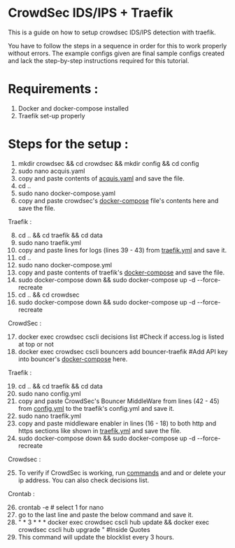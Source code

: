 # CrowdSec IDS/IPS + Traefik

This is a guide on how to setup crowdsec IDS/IPS detection with traefik.

You have to follow the steps in a sequence in order for this to work properly without errors. 
The example configs given are final sample configs created and lack the step-by-step instructions required for this tutorial.

# Requirements :

1. Docker and docker-compose installed
2. Traefik set-up properly

# Steps for the setup :

1. mkdir crowdsec && cd crowdsec && mkdir config && cd config
2. sudo nano acquis.yaml
3. copy and paste contents of [acquis.yaml](https://github.com/TechnoBoom/YT-Files/blob/9134dae38321b4c76d54bd6b1c5c1c38ffd44868/IDS-IPS-Crowdsec-Traefik/config/acquis.yaml) and save the file.
4. cd ..
5. sudo nano docker-compose.yaml
6. copy and paste crowdsec's [docker-compose](https://github.com/TechnoBoom/YT-Files/blob/1060389ac23875ffcf6e80c37a9dc9f42069996a/IDS-IPS-Crowdsec-Traefik/docker-compose.yaml) file's contents here and save the file.

Traefik :

8. cd .. && cd traefik && cd data
9. sudo nano traefik.yml
10. copy and paste lines for logs (lines 39 - 43) from [traefik.yml](https://github.com/TechnoBoom/YT-Files/blob/9134dae38321b4c76d54bd6b1c5c1c38ffd44868/IDS-IPS-Crowdsec-Traefik/traefik/data/traefik.yml#L39) and save it.
11. cd ..
12. sudo nano docker-compose.yml
13. copy and paste contents of traefik's [docker-compose](https://github.com/TechnoBoom/YT-Files/blob/9134dae38321b4c76d54bd6b1c5c1c38ffd44868/IDS-IPS-Crowdsec-Traefik/traefik/docker-compose.yml) and save the file.
14. sudo docker-compose down && sudo docker-compose up -d --force-recreate
15. cd .. && cd crowdsec
16. sudo docker-compose down && sudo docker-compose up -d --force-recreate

CrowdSec :

17. docker exec crowdsec cscli decisions list                                          #Check if access.log is listed at top or not
18. docker exec crowdsec cscli bouncers add bouncer-traefik                            #Add API key into bouncer's [docker-compose](https://github.com/TechnoBoom/YT-Files/blob/1060389ac23875ffcf6e80c37a9dc9f42069996a/IDS-IPS-Crowdsec-Traefik/docker-compose.yaml#L24) here.

Traefik :

19. cd .. && cd traefik && cd data
20. sudo nano config.yml
21. copy and paste CrowdSec's Bouncer MiddleWare from lines (42 - 45) from [config.yml](https://github.com/TechnoBoom/YT-Files/blob/9134dae38321b4c76d54bd6b1c5c1c38ffd44868/IDS-IPS-Crowdsec-Traefik/traefik/data/config.yml#L42) to the traefik's config.yml and save it.
22. sudo nano traefik.yml
23. copy and paste middleware enabler in lines (16 - 18) to both http and https sections like shown in [traefik.yml](https://github.com/TechnoBoom/YT-Files/blob/9134dae38321b4c76d54bd6b1c5c1c38ffd44868/IDS-IPS-Crowdsec-Traefik/traefik/data/traefik.yml#L16) and save the file.
24. sudo docker-compose down && sudo docker-compose up -d --force-recreate

Crowdsec :

25. To verify if CrowdSec is working, run [commands](https://github.com/TechnoBoom/YT-Files/blob/9134dae38321b4c76d54bd6b1c5c1c38ffd44868/IDS-IPS-Crowdsec-Traefik/commands%20list#L12) and and or delete your ip address. You can also check decisions list.

Crontab :

26. crontab -e                                                                         # select 1 for nano
27. go to the  last line and paste the below command and save it.
28. " * 3 * * * docker exec crowdsec cscli hub update && docker exec crowdsec cscli hub upgrade "          #Inside Quotes
29. This command will update the blocklist every 3 hours.
